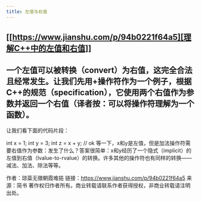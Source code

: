 ```yaml
---
title: 左值与右值
---
```


## [[https://www.jianshu.com/p/94b0221f64a5][理解C++中的左值和右值]]
## 一个左值可以被转换（convert）为右值，这完全合法且经常发生。让我们先用+操作符作为一个例子，根据C++的规范（specification），它使用两个右值作为参数并返回一个右值（译者按：可以将操作符理解为一个函数）。
让我们看下面的代码片段：

int x = 1;
int y = 3;
int z = x + y;   // ok
等一下，x和y是左值，但是加法操作符需要右值作为参数：发生了什么？答案很简单：x和y经历了一个隐式（implicit）的左值到右值（lvalue-to-rvalue）的转换。许多其他的操作符也有同样的转换——减法、加法、除法等等。

作者：琼蘂无徵朝霞难挹
链接：https://www.jianshu.com/p/94b0221f64a5
来源：简书
著作权归作者所有。商业转载请联系作者获得授权，非商业转载请注明出处。
